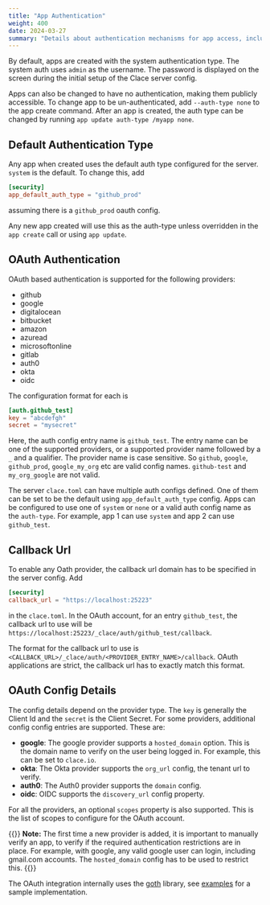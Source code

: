 ```yaml
---
title: "App Authentication"
weight: 400
date: 2024-03-27
summary: "Details about authentication mechanisms for app access, including OAuth based auth"
---
```


By default, apps are created with the system authentication type. The system auth uses `admin` as the username. The password is displayed on the screen during the initial setup of the Clace server config.

Apps can also be changed to have no authentication, making them publicly accessible. To change app to be un-authenticated, add `--auth-type none` to the app create command. After an app is created, the auth type can be changed by running `app update auth-type /myapp none`.

## Default Authentication Type

Any app when created uses the default auth type configured for the server. `system` is the default. To change this, add

```toml
[security]
app_default_auth_type = "github_prod"
```

assuming there is a `github_prod` oauth config.

Any new app created will use this as the auth-type unless overridden in the `app create` call or using `app update`.

## OAuth Authentication

OAuth based authentication is supported for the following providers:

- github
- google
- digitalocean
- bitbucket
- amazon
- azuread
- microsoftonline
- gitlab
- auth0
- okta
- oidc

The configuration format for each is

```toml
[auth.github_test]
key = "abcdefgh"
secret = "mysecret"
```

Here, the auth config entry name is `github_test`. The entry name can be one of the supported providers, or a supported provider name followed by a `_` and a qualifier. The provider name is case sensitive. So `github`, `google`, `github_prod`, `google_my_org` etc are valid config names. `github-test` and `my_org_google` are not valid.

The server `clace.toml` can have multiple auth configs defined. One of them can be set to be the default using `app_default_auth_type` config. Apps can be configured to use one of `system` or `none` or a valid auth config name as the `auth-type`. For example, app 1 can use `system` and app 2 can use `github_test`.

## Callback Url

To enable any Oath provider, the callback url domain has to be specified in the server config. Add

```toml
[security]
callback_url = "https://localhost:25223"
```

in the `clace.toml`. In the OAuth account, for an entry `github_test`, the callback url to use will be `https://localhost:25223/_clace/auth/github_test/callback`.

The format for the callback url to use is `<CALLBACK_URL>/_clace/auth/<PROVIDER_ENTRY_NAME>/callback`. OAuth applications are strict, the callback url has to exactly match this format.

## OAuth Config Details

The config details depend on the provider type. The `key` is generally the Client Id and the `secret` is the Client Secret. For some providers, additional config config entries are supported. These are:

- **google**: The google provider supports a `hosted_domain` option. This is the domain name to verify on the user being logged in. For example, this can be set to `clace.io`.
- **okta**: The Okta provider supports the `org_url` config, the tenant url to verify.
- **auth0**: The Auth0 provider supports the `domain` config.
- **oidc**: OIDC supports the `discovery_url` config property.

For all the providers, an optional `scopes` property is also supported. This is the list of scopes to configure for the OAuth account.

{{<callout type="info" >}}
**Note:** The first time a new provider is added, it is important to manually verify an app, to verify if the required authentication restrictions are in place. For example, with google, any valid google user can login, including gmail.com accounts. The `hosted_domain` config has to be used to restrict this.
{{</callout>}}

The OAuth integration internally uses the [goth](https://github.com/markbates/goth) library, see [examples](https://github.com/markbates/goth/blob/master/examples/main.go) for a sample implementation.
